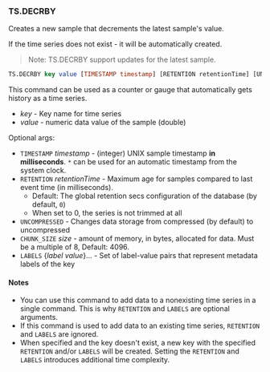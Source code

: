 ### TS.DECRBY

Creates a new sample that decrements the latest sample's value.

If the time series does not exist - it will be automatically created.

> Note: TS.DECRBY support updates for the latest sample.

```sql
TS.DECRBY key value [TIMESTAMP timestamp] [RETENTION retentionTime] [UNCOMPRESSED] [CHUNK_SIZE size] [LABELS {label value}...]
```

This command can be used as a counter or gauge that automatically gets history as a time series.

* _key_ - Key name for time series
* _value_ - numeric data value of the sample (double)

Optional args:

 * `TIMESTAMP` _timestamp_ - (integer) UNIX sample timestamp **in milliseconds**. `*` can be used for an automatic timestamp from the system clock.
 * `RETENTION` _retentionTime_ - Maximum age for samples compared to last event time (in milliseconds).
    * Default: The global retention secs configuration of the database (by default, `0`)
    * When set to 0, the series is not trimmed at all
 * `UNCOMPRESSED` - Changes data storage from compressed (by default) to uncompressed
 * `CHUNK_SIZE` _size_ - amount of memory, in bytes, allocated for data. Must be a multiple of 8, Default: 4096.
 * `LABELS` {_label_ _value_}... - Set of label-value pairs that represent metadata labels of the key

#### Notes

- You can use this command to add data to a nonexisting time series in a single command.
  This is why `RETENTION` and `LABELS` are optional arguments.
- If this command is used to add data to an existing time series, `RETENTION` and `LABELS` are ignored.
- When specified and the key doesn't exist, a new key with the specified `RETENTION` and/or `LABELS` will be created.
  Setting the `RETENTION` and `LABELS` introduces additional time complexity.
